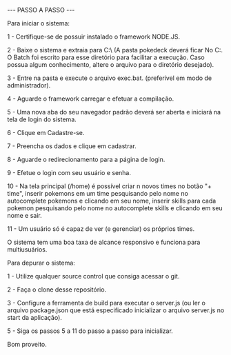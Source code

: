 --- PASSO A PASSO ---

Para iniciar o sistema:

1 - Certifique-se de possuir instalado o framework NODE.JS.


2 - Baixe o sistema e extraia para C:\ (A pasta pokedeck deverá ficar No C:. O Batch foi escrito para esse diretório para facilitar a execução. Caso possua algum conhecimento, altere o arquivo para o diretório desejado).


3 - Entre na pasta e execute o arquivo exec.bat. (preferível em modo de administrador).


4 - Aguarde o framework carregar e efetuar a compilação.


5 - Uma nova aba do seu navegador padrão deverá ser aberta e iniciará na tela de login do sistema.


6 - Clique em Cadastre-se.


7 - Preencha os dados e clique em cadastrar.


8 - Aguarde o redirecionamento para a página de login.


9 - Efetue o login com seu usuário e senha.


10 - Na tela principal (/home) é possível criar n novos times no botão "+ time", inserir pokemons em um time pesquisando pelo nome no autocomplete pokemons e clicando em seu nome, inserir skills para cada pokemon pesquisando pelo nome no autocomplete skills e clicando em seu nome e sair.


11 - Um usuário só é capaz de ver (e gerenciar) os próprios times.



O sistema tem uma boa taxa de alcance responsivo e funciona para multiusuários.





Para depurar o sistema:

1 - Utilize qualquer source control que consiga acessar o git.


2 - Faça o clone desse repositório.


3 - Configure a ferramenta de build para executar o server.js (ou ler o arquivo package.json que está especificado inicializar o arquivo server.js no start da aplicação).


5 - Siga os passos 5 a 11 do passo a passo para inicializar.


Bom proveito.
